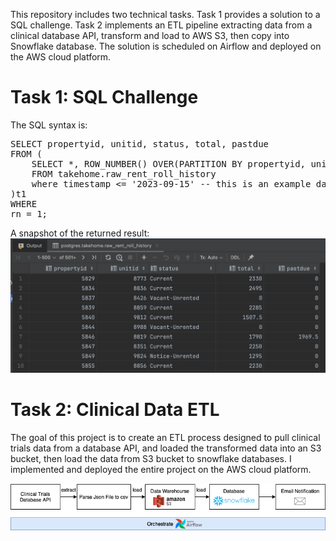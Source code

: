 This repository includes two technical tasks. Task 1 provides a solution to a SQL challenge. Task 2 implements an ETL pipeline extracting data from a clinical database API, transform and load to AWS S3, then copy into Snowflake database. The solution is scheduled on Airflow and deployed on the AWS cloud platform.

# Task 1: SQL Challenge
The SQL syntax is:
<pre>
SELECT propertyid, unitid, status, total, pastdue
FROM (
    SELECT *, ROW_NUMBER() OVER(PARTITION BY propertyid, unitid ORDER BY timestamp DESC) rn
    FROM takehome.raw_rent_roll_history
    where timestamp <= '2023-09-15' -- this is an example date
)t1
WHERE
rn = 1;
</pre>

A snapshot of the returned result:
![Alt Text](<images/SQL_result_snapshot.png>)

# Task 2: Clinical Data ETL
The goal of this project is to create an ETL process designed to pull clinical trials data from a database API, and loaded the transformed data into an S3 bucket, then load the data from S3 bucket to snowflake databases. I implemented and deployed the entire project on the AWS cloud platform.

![ETL_dragram](images/ETL_diagram.png)
